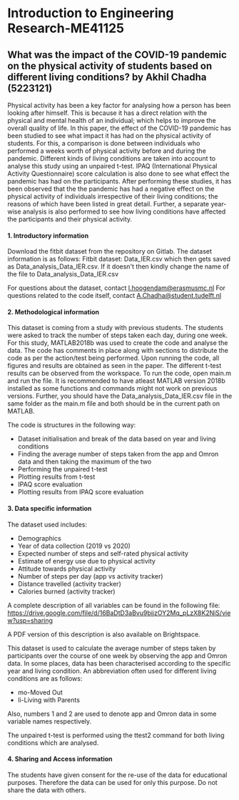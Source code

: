 # Introduction to Engineering Research-ME41125

## What was the impact of the COVID-19 pandemic on the physical activity of students based on different living conditions? by Akhil Chadha (5223121)
Physical activity has been a key factor for analysing how a person has been looking after himself. This is because it has a direct relation with the physical and mental health of an individual; which helps to improve the overall quality of life. In this paper, the effect of the COVID-19 pandemic has been studied to see what impact it has had on the physical activity of students. For this, a comparison is done between individuals who performed a weeks worth of physical activity before and during the pandemic. Different kinds of living conditions are taken into account to analyse this study using an unpaired t-test. IPAQ (International Physical Activity Questionnaire) score calculation is also done to see what effect the pandemic has had on the participants. After performing these studies, it has been observed that the the pandemic has had a negative effect on the physical activity of individuals irrespective of their living conditions; the reasons of which have been listed in great detail. Further, a separate year-wise analysis is also performed to see how living conditions have affected the participants and their physical activity.

#### 1. Introductory information
Download the fitbit dataset from the repository on Gitlab. The dataset information is as follows:
Fitbit dataset: Data_IER.csv which then gets saved as Data_analysis_Data_IER.csv. If it doesn't then kindly change the name of the file to Data_analysis_Data_IER.csv

For questions about the dataset, contact l.hoogendam@erasmusmc.nl
For questions related to the code itself, contact A.Chadha@student.tudelft.nl

#### 2. Methodological information
This dataset is coming from a study with previous students. The students were asked to track the number of steps taken each day, during one week. 
For this study, MATLAB2018b was used to create the code and analyse the data. The code has comments in place along with sections to distribute the code as per the action/test being performed. Upon running the code, all figures and results are obtained as seen in the paper. The different t-test results can be observed from the workspace.
To run the code, open main.m and run the file. It is recommended to have atleast MATLAB version 2018b installed as some functions and commands might not work on previous versions.
Further, you should have the Data_analysis_Data_IER.csv file in the same folder as the main.m file and both should be in the current path on MATLAB.

The code is structures in the following way:
- Dataset initialisation and break of the data based on year and living conditions
- Finding the average number of steps taken from the app and Omron data and then taking the maximum of the two
- Performing the unpaired t-test
- Plotting results from t-test
- IPAQ score evaluation
- Plotting results from IPAQ score evaluation

#### 3. Data specific information
The dataset used includes:

- Demographics
- Year of data collection (2019 vs 2020)
- Expected number of steps and self-rated physical activity
- Estimate of energy use due to physical activity
- Attitude towards physical activity
- Number of steps per day (app vs activity tracker)
- Distance travelled (activity tracker)
- Calories burned (activity tracker)

A complete description of all variables can be found in the following file:
https://drive.google.com/file/d/16BaDtD3aBvu9bijzOY2Mq_pLzX8K2NiS/view?usp=sharing

A PDF version of this description is also available on Brightspace. 

This dataset is used to calculate the average number of steps taken by participants over the course of one week by observing the app and Omron data.
In some places, data has been characterised according to the specific year and living condition. An abbreviation often used for different living conditions are as follows:

- mo-Moved Out
- li-Living with Parents

Also, numbers 1 and 2 are used to denote app and Omron data in some variable names respectively.

The unpaired t-test is performed using the ttest2 command for both living conditions which are analysed.

#### 4. Sharing and Access information
The students have given consent for the re-use of the data for educational purposes. Therefore the data can be used for only this purpose. Do not share the data with others.
